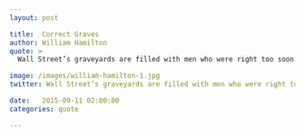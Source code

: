 ```yaml
---
layout: post

title:  Correct Graves
author: William Hamilton
quote: >
  Wall Street’s graveyards are filled with men who were right too soon.

image: /images/william-hamilton-1.jpg
twitter: Wall Street’s graveyards are filled with men who were right too soon. William Hamilton http://quotes.stockflare.com/

date:   2015-09-11 02:00:00
categories: quote

---
```


